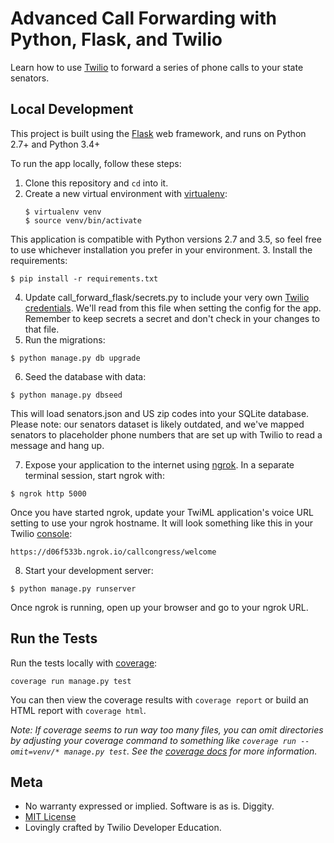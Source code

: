 # Advanced Call Forwarding with Python, Flask, and Twilio

Learn how to use [Twilio](https://www.twilio.com) to forward a series of phone calls to your state senators.

## Local Development
This project is built using the [Flask](http://flask.pocoo.org/) web framework, and runs on Python 2.7+ and Python 3.4+

To run the app locally, follow these steps:
1. Clone this repository and `cd` into it.
2. Create a new virtual environment with [virtualenv](https://virtualenv.pypa.io/en/latest/):
    ```
    $ virtualenv venv
    $ source venv/bin/activate
    ```
This application is compatible with Python versions 2.7 and 3.5, so feel free to use whichever installation you prefer in your environment.
3. Install the requirements:
```
$ pip install -r requirements.txt
```
4. Update call_forward_flask/secrets.py to include your very own [Twilio credentials](https://www.twilio.com/console). We'll read from this file when setting the config for the app. Remember to keep secrets a secret and don't check in your changes to that file.
5. Run the migrations:
```
$ python manage.py db upgrade
```
6. Seed the database with data:
```
$ python manage.py dbseed
```
This will load senators.json and US zip codes into your SQLite database.
Please note: our senators dataset is likely outdated, and we've mapped senators to placeholder phone numbers that are set up with Twilio to read a message and hang up.

7. Expose your application to the internet using [ngrok](https://www.twilio.com/blog/2015/09/6-awesome-reasons-to-use-ngrok-when-testing-webhooks.html). In a separate terminal session, start ngrok with:
```
$ ngrok http 5000
```
Once you have started ngrok, update your TwiML application's voice URL setting to use your ngrok hostname. It will look something like this in your Twilio [console](https://www.twilio.com/console/phone-numbers/):
```
https://d06f533b.ngrok.io/callcongress/welcome
```
8. Start your development server:
```
$ python manage.py runserver
```
Once ngrok is running, open up your browser and go to your ngrok URL.

## Run the Tests
Run the tests locally with [coverage](http://coverage.readthedocs.org/):
```
coverage run manage.py test
```
You can then view the coverage results with `coverage report` or build an HTML report with `coverage html`.

*Note: If coverage seems to run way too many files, you can omit directories by adjusting your coverage command to something like `coverage run --omit=venv/* manage.py test`. See the [coverage docs](http://coverage.readthedocs.org/) for more information.*

## Meta
* No warranty expressed or implied. Software is as is. Diggity.
* [MIT License](https://opensource.org/licenses/mit-license.html)
* Lovingly crafted by Twilio Developer Education.
